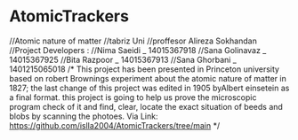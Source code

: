 # AtomicTrackers
//Atomic nature of matter
//tabriz Uni
//proffesor Alireza Sokhandan
//Project Developers :
//Nima Saeidi _ 14015367918
//Sana Golinavaz _ 14015367925
//Bita Razpoor _ 14015367913
//Sana Ghorbani _ 1401215065018
/*
This project has been presented in Princeton university based on robert Brownings experiment about the atomic nature of matter in 1827; the last change
of this project was edited in 1905 byAlbert einsetein as a final format.
this project is going to help us prove the microscopic program check of it and find, clear, locate the exact situation of beeds and blobs by scanning
the photoes.
Via Link: https://github.com/islla2004/AtomicTrackers/tree/main
*/

